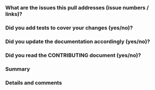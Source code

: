 <!--
⚠️ If you do not respect this template, your pull request will be closed.
⚠️ Your pull request title should be short detailed and understandable for all.
⚠️ Also, please add it in the CHANGELOG file under Unreleased section.
⚠️ If your pull request fixes an open issue, please link to the issue.

✅ I have added the tests to cover my changes.
✅ I have updated the documentation accordingly.
✅ I have read the CONTRIBUTING document.
-->


### What are the issues this pull addresses (issue numbers / links)?


### Did you add tests to cover your changes (yes/no)?

### Did you update the documentation accordingly (yes/no)?

### Did you read the CONTRIBUTING document (yes/no)?

### Summary



### Details and comments


